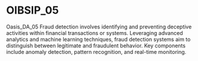 # OIBSIP_05

Oasis_DA_05
Fraud detection involves identifying and preventing deceptive activities within financial transactions or systems. Leveraging advanced analytics and machine learning techniques, fraud detection systems aim to distinguish between legitimate and fraudulent behavior. Key components include anomaly detection, pattern recognition, and real-time monitoring.
